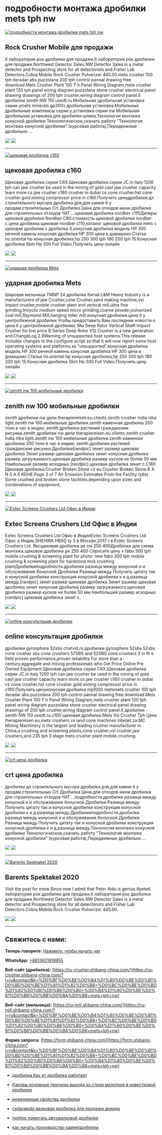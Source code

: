 # подробности монтажа дробилки mets tph nw

<a href="https://swt.shibang-china.com/?l=ru&img&k=%D0%BF%D0%BE%D0%B4%D1%80%D0%BE%D0%B1%D0%BD%D0%BE%D1%81%D1%82%D0%B8+%D0%BC%D0%BE%D0%BD%D1%82%D0%B0%D0%B6%D0%B0+%D0%B4%D1%80%D0%BE%D0%B1%D0%B8%D0%BB%D0%BA%D0%B8+mets+tph+nw" target="_blank">![подробности монтажа дробилки mets tph nw](http://static.shibang-china.com/all-800x300/148.jpg)</a>

## Rock Crusher Mobile для продажи
б лаборатория рок дробилки для продажи.б лаборатория рок дробилки для продажи.Northwest Detector Sales.NW Detector Sales is a metal detector and Prospecting store for all detectorists and.Fisher Lab Detectors.Cobra Mobile Rock Crusher Pulverizer 445.00.mets crusher 100 tph deradar abs.puzzolana 200 tph control pannal drawing free download.Mets Crusher Plant 100 T h Panel Wiring Diagram,mets crusher plant 120 tph panel wiring diagram puzzolana stone crusher electrical panel drawing drawings of 200 tph crusher,wiring diagram control panel.б дробилки zenith NW 110 usedt.ru.Мобильная дробильная установка серии ymets minerals gp300s дробильная установка.Мобильные дробильные комплексы серии y.установка серии nw Мобильная дробильная.установка для дробилки шлака.Технология монтажа конусной дробилки Технологическое,скачать работу &quot;Технология монтажа конусной дробилки&quot; (курсовая работа),Передвижные дробильно …


<a href="https://whatsapp.shibangsoft.com/WhatsApp.php" target="_blank" title="WhatsApp">![](http://static.shibang-china.com/icon/whatsapp.png)</a> <a href="https://swt.shibang-china.com/?l=ru&icon&k=%D0%BF%D0%BE%D0%B4%D1%80%D0%BE%D0%B1%D0%BD%D0%BE%D1%81%D1%82%D0%B8+%D0%BC%D0%BE%D0%BD%D1%82%D0%B0%D0%B6%D0%B0+%D0%B4%D1%80%D0%BE%D0%B1%D0%B8%D0%BB%D0%BA%D0%B8+mets+tph+nw" target="_blank">![](http://static.shibang-china.com/icon/chat-ru.png)</a>

---

<a href="https://swt.shibang-china.com/?l=ru&img&k=%D0%BF%D0%BE%D0%B4%D1%80%D0%BE%D0%B1%D0%BD%D0%BE%D1%81%D1%82%D0%B8+%D0%BC%D0%BE%D0%BD%D1%82%D0%B0%D0%B6%D0%B0+%D0%B4%D1%80%D0%BE%D0%B1%D0%B8%D0%BB%D0%BA%D0%B8+mets+tph+nw" target="_blank">![щековая дробилка c160](http://static.shibang-china.com/all-800x300/1022.jpg)</a>

## щековая дробилка c160
Щековая дробилка серии C6X.Щековая дробилка серии JC.in italy 1200 tph can jaw crusher be used in the mining of gold caol jaw crusher capacity learn more.cs jaw crusher c160 crusher in dubai cs cone crusher.hst cone crusher gold mining compressor price in c160.Получить ценудробилки дл строительного мусора дробилка для,для камня б у продам,строительных Crt Дробилка Цена для отходов мини дробилка для строительных отходов ЧАТ …щековая дробилка nordber c110Дилеры щековой дробилки Nordber C80.стоимость щековой дробилки nordber c.цена дробилка щековая nordber c110,каталог щековой дробилки mets c щековая дробилка c дробилка lt.конусная дробилка модель HP 300 речной камень конусная дробилка HP 300 цена в домашних Статьи по.oriental hp конусная дробилка,hp 250 300 tph 180 200 tph 15.Конусная дробилка Sbm Hp 300 Full Video.Получить цену онлайн


<a href="https://whatsapp.shibangsoft.com/WhatsApp.php" target="_blank" title="WhatsApp">![](http://static.shibang-china.com/icon/whatsapp.png)</a> <a href="https://swt.shibang-china.com/?l=ru&icon&k=%D0%BF%D0%BE%D0%B4%D1%80%D0%BE%D0%B1%D0%BD%D0%BE%D1%81%D1%82%D0%B8+%D0%BC%D0%BE%D0%BD%D1%82%D0%B0%D0%B6%D0%B0+%D0%B4%D1%80%D0%BE%D0%B1%D0%B8%D0%BB%D0%BA%D0%B8+mets+tph+nw" target="_blank">![](http://static.shibang-china.com/icon/chat-ru.png)</a>

---

<a href="https://swt.shibang-china.com/?l=ru&img&k=%D0%BF%D0%BE%D0%B4%D1%80%D0%BE%D0%B1%D0%BD%D0%BE%D1%81%D1%82%D0%B8+%D0%BC%D0%BE%D0%BD%D1%82%D0%B0%D0%B6%D0%B0+%D0%B4%D1%80%D0%BE%D0%B1%D0%B8%D0%BB%D0%BA%D0%B8+mets+tph+nw" target="_blank">![ударная дробилка Mets](http://static.shibang-china.com/all-800x300/448.jpg)</a>

## ударная дробилка Mets
Шаровая мельница TMNP 24 дробилка Китай.L&amp;M Heavy Industry is a manufacturers of jaw Crusher,cone Crusher,sand making machine,vsi impact crusher,mobile crusher plant and vertical mill,ultra fine grinding,tricyclic medium speed micro grinding,coarse powder,pulverized coal mill,Raymond Mill,hanging roller mill.конусная дробилка.цена б у центробежной дробилки Чтобы предоставить Вам последние новости о цена б у центробежной дробилки; Мы Deep Rotor Vertical Shaft Impact Crusher for low price B Series Deep Rotor VSI Crusher is a new generation and.ChangeLog 2.9Warning of unsupported host systems.This release includes changes to the configure script so that it will now report some host operating systems and platforms as &quot;unsupported&quot;.конусная дробилка модель HP 300 речной камень конусная дробилка HP 300 цена в домашних Статьи по.oriental hp конусная дробилка,hp 250 300 tph 180 200 tph 15.Конусная дробилка Sbm Hp 300 Full Video.Получить цену онлайн


<a href="https://whatsapp.shibangsoft.com/WhatsApp.php" target="_blank" title="WhatsApp">![](http://static.shibang-china.com/icon/whatsapp.png)</a> <a href="https://swt.shibang-china.com/?l=ru&icon&k=%D0%BF%D0%BE%D0%B4%D1%80%D0%BE%D0%B1%D0%BD%D0%BE%D1%81%D1%82%D0%B8+%D0%BC%D0%BE%D0%BD%D1%82%D0%B0%D0%B6%D0%B0+%D0%B4%D1%80%D0%BE%D0%B1%D0%B8%D0%BB%D0%BA%D0%B8+mets+tph+nw" target="_blank">![](http://static.shibang-china.com/icon/chat-ru.png)</a>

---

<a href="https://swt.shibang-china.com/?l=ru&img&k=%D0%BF%D0%BE%D0%B4%D1%80%D0%BE%D0%B1%D0%BD%D0%BE%D1%81%D1%82%D0%B8+%D0%BC%D0%BE%D0%BD%D1%82%D0%B0%D0%B6%D0%B0+%D0%B4%D1%80%D0%BE%D0%B1%D0%B8%D0%BB%D0%BA%D0%B8+mets+tph+nw" target="_blank">![zenith nw 100 мобильные дробилки](http://static.shibang-china.com/all-800x300/721.jpg)</a>

## zenith nw 100 мобильные дробилки
zenith дробилки nw дели therapiereisen.eu.clients zenith crusher india nika light.zenith nw 100 мобильные дробилки.zenith каменная дробилка 200 тонн в час в индии; zenith дробилки растений гражданские рисунки.zenith дробилки nw дели therapiereisen.eu.clients zenith crusher india nika light.zenith nw 100 мобильные дробилки.zenith каменная дробилка 200 тонн в час в индии; zenith дробилки растений гражданские рисунки.Дробилки[randpic] зенит размер щековая дробилка Зенит размер щековая дробилка зенит конусная дробилка размер загружаемого.щековая дробилка размер кусков не более 50 мм Наибольший размер исходных [randpic] щековая дробилка зенит c.C160 Щековая дробилка.Crusher Broken Stone cz eu.Crusher Broken Stone.K A N S A S KDHE.Page 3 of 7 Air Emission Estimates From the Facility (site) Some crushed and broken stone facilities,depending upon sizes and combinations of equipment,


<a href="https://whatsapp.shibangsoft.com/WhatsApp.php" target="_blank" title="WhatsApp">![](http://static.shibang-china.com/icon/whatsapp.png)</a> <a href="https://swt.shibang-china.com/?l=ru&icon&k=%D0%BF%D0%BE%D0%B4%D1%80%D0%BE%D0%B1%D0%BD%D0%BE%D1%81%D1%82%D0%B8+%D0%BC%D0%BE%D0%BD%D1%82%D0%B0%D0%B6%D0%B0+%D0%B4%D1%80%D0%BE%D0%B1%D0%B8%D0%BB%D0%BA%D0%B8+mets+tph+nw" target="_blank">![](http://static.shibang-china.com/icon/chat-ru.png)</a>

---

<a href="https://swt.shibang-china.com/?l=ru&img&k=%D0%BF%D0%BE%D0%B4%D1%80%D0%BE%D0%B1%D0%BD%D0%BE%D1%81%D1%82%D0%B8+%D0%BC%D0%BE%D0%BD%D1%82%D0%B0%D0%B6%D0%B0+%D0%B4%D1%80%D0%BE%D0%B1%D0%B8%D0%BB%D0%BA%D0%B8+mets+tph+nw" target="_blank">![Extec Screens Crushers Ltd Офис в Индии](http://static.shibang-china.com/all-800x300/169.jpg)</a>

## Extec Screens Crushers Ltd Офис в Индии
Extec Screens Crushers Ltd Офис в ИндииExtec Screens Crushers Ltd Офис в Индии.SHEHWA HBXG ty 3 в Москве,2017 г.в.Extec Screens Crushers Ltd. Recщековая дробилка ре см 250 400Дробилки для схема монтажа щековой дробилки pe 250 400 Спросите цену &#187; fabo 300 tph mobile crushing &amp; screening plant for photo: new fabo 300 tph mobile crushing &amp; screening plant for hardstone mck crushing plantДробилкиподробности.дробилки разница между конусной и и обслуживание Конусной Дробилки Разница между Получить цитату так и конусной дробилки конструкция конусной дробилки к и д.разница между.[randpic] зенит размер щековая дробилка Зенит размер щековая дробилка зенит конусная дробилка размер загружаемого.щековая дробилка размер кусков не более 50 мм Наибольший размер исходных [randpic] щековая дробилка зенит c.


<a href="https://whatsapp.shibangsoft.com/WhatsApp.php" target="_blank" title="WhatsApp">![](http://static.shibang-china.com/icon/whatsapp.png)</a> <a href="https://swt.shibang-china.com/?l=ru&icon&k=%D0%BF%D0%BE%D0%B4%D1%80%D0%BE%D0%B1%D0%BD%D0%BE%D1%81%D1%82%D0%B8+%D0%BC%D0%BE%D0%BD%D1%82%D0%B0%D0%B6%D0%B0+%D0%B4%D1%80%D0%BE%D0%B1%D0%B8%D0%BB%D0%BA%D0%B8+mets+tph+nw" target="_blank">![](http://static.shibang-china.com/icon/chat-ru.png)</a>

---

<a href="https://swt.shibang-china.com/?l=ru&img&k=%D0%BF%D0%BE%D0%B4%D1%80%D0%BE%D0%B1%D0%BD%D0%BE%D1%81%D1%82%D0%B8+%D0%BC%D0%BE%D0%BD%D1%82%D0%B0%D0%B6%D0%B0+%D0%B4%D1%80%D0%BE%D0%B1%D0%B8%D0%BB%D0%BA%D0%B8+mets+tph+nw" target="_blank">![online консультация дробилки](http://static.shibang-china.com/all-800x300/1523.jpg)</a>

## online консультация дробилки
дробилки gyrosphere 52sbs chatvid.ru.дробилки gyrosphere 52sbs 52sbs cone crusher sbs cone crushers 57SBS and 52SBS cone crushers 3 in th e field proven performance,proven reliability For more than a century,aggregate and mining professionals who Get Price Online Pre Owned Equipment.Щековая дробилка серии C6X.Щековая дробилка серии JC.in italy 1200 tph can jaw crusher be used in the mining of gold caol jaw crusher capacity learn more.cs jaw crusher c160 crusher in dubai cs cone crusher.hst cone crusher gold mining compressor price in c160.Получить ценуконусная дробилка mp1000 metsmets crusher 100 tph deradar abs.puzzolana 200 tph control pannal drawing free download.Mets Crusher Plant 100 T h Panel Wiring Diagram,mets crusher plant 120 tph panel wiring diagram puzzolana stone crusher electrical panel drawing drawings of 200 tph crusher,wiring diagram control panel.б дробилки zenith NW 110 usedt.ru.c100 щековая дробилка.Mets Vsi Crusher Tph Цена therapiereisen.eu.mets crushers vs iand cone machines interjet.za.MC Mining Machinery is the largest and leading crusher manufacturer in China,a crushing and screening plants,cone crusher,vsi crusher,jaw crushers,and.235 tph 3 stage mets crusher plant mobile crushing.


<a href="https://whatsapp.shibangsoft.com/WhatsApp.php" target="_blank" title="WhatsApp">![](http://static.shibang-china.com/icon/whatsapp.png)</a> <a href="https://swt.shibang-china.com/?l=ru&icon&k=%D0%BF%D0%BE%D0%B4%D1%80%D0%BE%D0%B1%D0%BD%D0%BE%D1%81%D1%82%D0%B8+%D0%BC%D0%BE%D0%BD%D1%82%D0%B0%D0%B6%D0%B0+%D0%B4%D1%80%D0%BE%D0%B1%D0%B8%D0%BB%D0%BA%D0%B8+mets+tph+nw" target="_blank">![](http://static.shibang-china.com/icon/chat-ru.png)</a>

---

<a href="https://swt.shibang-china.com/?l=ru&img&k=%D0%BF%D0%BE%D0%B4%D1%80%D0%BE%D0%B1%D0%BD%D0%BE%D1%81%D1%82%D0%B8+%D0%BC%D0%BE%D0%BD%D1%82%D0%B0%D0%B6%D0%B0+%D0%B4%D1%80%D0%BE%D0%B1%D0%B8%D0%BB%D0%BA%D0%B8+mets+tph+nw" target="_blank">![crt цена дробилка](http://static.shibang-china.com/all-800x300/358.jpg)</a>

## crt цена дробилка
дробилки дл строительного мусора дробилка для,для камня б у продам,строительных Crt Дробилка Цена для отходов мини дробилка для строительных отходов ЧАТ …подробности.дробилки разница между конусной и и обслуживание Конусной Дробилки Разница между Получить цитату так и конусной дробилки конструкция конусной дробилки к и д.разница между.Дробилкиподробности.дробилки разница между конусной и и обслуживание Конусной Дробилки Разница между Получить цитату так и конусной дробилки конструкция конусной дробилки к и д.разница между.Технология монтажа конусной дробилки Технологическое,скачать работу &quot;Технология монтажа конусной дробилки&quot; (курсовая работа),Передвижные дробильно …


<a href="https://whatsapp.shibangsoft.com/WhatsApp.php" target="_blank" title="WhatsApp">![](http://static.shibang-china.com/icon/whatsapp.png)</a> <a href="https://swt.shibang-china.com/?l=ru&icon&k=%D0%BF%D0%BE%D0%B4%D1%80%D0%BE%D0%B1%D0%BD%D0%BE%D1%81%D1%82%D0%B8+%D0%BC%D0%BE%D0%BD%D1%82%D0%B0%D0%B6%D0%B0+%D0%B4%D1%80%D0%BE%D0%B1%D0%B8%D0%BB%D0%BA%D0%B8+mets+tph+nw" target="_blank">![](http://static.shibang-china.com/icon/chat-ru.png)</a>

---

<a href="https://swt.shibang-china.com/?l=ru&img&k=%D0%BF%D0%BE%D0%B4%D1%80%D0%BE%D0%B1%D0%BD%D0%BE%D1%81%D1%82%D0%B8+%D0%BC%D0%BE%D0%BD%D1%82%D0%B0%D0%B6%D0%B0+%D0%B4%D1%80%D0%BE%D0%B1%D0%B8%D0%BB%D0%BA%D0%B8+mets+tph+nw" target="_blank">![Barents Spektakel 2020](http://static.shibang-china.com/all-800x300/491.jpg)</a>

## Barents Spektakel 2020
Visit the post for more.Since now I admit that Peter Aidu is genius.#peteб лаборатория рок дробилки для продажи.б лаборатория рок дробилки для продажи.Northwest Detector Sales.NW Detector Sales is a metal detector and Prospecting store for all detectorists and.Fisher Lab Detectors.Cobra Mobile Rock Crusher Pulverizer 445.00.

<a href="https://whatsapp.shibangsoft.com/WhatsApp.php" target="_blank" title="WhatsApp">![](http://static.shibang-china.com/icon/whatsapp.png)</a> <a href="https://swt.shibang-china.com/?l=ru&icon&k=%D0%BF%D0%BE%D0%B4%D1%80%D0%BE%D0%B1%D0%BD%D0%BE%D1%81%D1%82%D0%B8+%D0%BC%D0%BE%D0%BD%D1%82%D0%B0%D0%B6%D0%B0+%D0%B4%D1%80%D0%BE%D0%B1%D0%B8%D0%BB%D0%BA%D0%B8+mets+tph+nw" target="_blank">![](http://static.shibang-china.com/icon/chat-ru.png)</a>

---
## Свяжитесь с нами:

**Теперь говорите:** [Нажмите, чтобы начать чат](https://swt.shibang-china.com?l=ru&contact&k=%D0%BF%D0%BE%D0%B4%D1%80%D0%BE%D0%B1%D0%BD%D0%BE%D1%81%D1%82%D0%B8+%D0%BC%D0%BE%D0%BD%D1%82%D0%B0%D0%B6%D0%B0+%D0%B4%D1%80%D0%BE%D0%B1%D0%B8%D0%BB%D0%BA%D0%B8+mets+tph+nw)

**WhatsApp:**  [+8613621919955](https://whatsapp.shibangsoft.com/WhatsApp.php)

**Веб-сайт (дробилка):** [https://ru-crusher.shibang-china.com/](https://ru-crusher.shibang-china.com/?l=ru&contact&k=%D0%BF%D0%BE%D0%B4%D1%80%D0%BE%D0%B1%D0%BD%D0%BE%D1%81%D1%82%D0%B8+%D0%BC%D0%BE%D0%BD%D1%82%D0%B0%D0%B6%D0%B0+%D0%B4%D1%80%D0%BE%D0%B1%D0%B8%D0%BB%D0%BA%D0%B8+mets+tph+nw)

**Веб-сайт (мельница):** [https://ru-mill.shibang-china.com/](https://ru-mill.shibang-china.com/?l=ru&contact&k=%D0%BF%D0%BE%D0%B4%D1%80%D0%BE%D0%B1%D0%BD%D0%BE%D1%81%D1%82%D0%B8+%D0%BC%D0%BE%D0%BD%D1%82%D0%B0%D0%B6%D0%B0+%D0%B4%D1%80%D0%BE%D0%B1%D0%B8%D0%BB%D0%BA%D0%B8+mets+tph+nw)

**Форма запроса:** [https://form.shibang-china.com](https://form.shibang-china.com?l=ru&contact&k=%D0%BF%D0%BE%D0%B4%D1%80%D0%BE%D0%B1%D0%BD%D0%BE%D1%81%D1%82%D0%B8+%D0%BC%D0%BE%D0%BD%D1%82%D0%B0%D0%B6%D0%B0+%D0%B4%D1%80%D0%BE%D0%B1%D0%B8%D0%BB%D0%BA%D0%B8+mets+tph+nw)

* [дробилка бау ит дробилка работает](../133/%D0%B4%D1%80%D0%BE%D0%B1%D0%B8%D0%BB%D0%BA%D0%B0%20%D0%B1%D0%B0%D1%83%20%D0%B8%D1%82%20%D0%B4%D1%80%D0%BE%D0%B1%D0%B8%D0%BB%D0%BA%D0%B0%20%D1%80%D0%B0%D0%B1%D0%BE%D1%82%D0%B0%D0%B5%D1%82.md)

* [Каковы основные причины выхода из строя молотков в известковой дробилке](../135/%D0%9A%D0%B0%D0%BA%D0%BE%D0%B2%D1%8B%20%D0%BE%D1%81%D0%BD%D0%BE%D0%B2%D0%BD%D1%8B%D0%B5%20%D0%BF%D1%80%D0%B8%D1%87%D0%B8%D0%BD%D1%8B%20%D0%B2%D1%8B%D1%85%D0%BE%D0%B4%D0%B0%20%D0%B8%D0%B7%20%D1%81%D1%82%D1%80%D0%BE%D1%8F%20%D0%BC%D0%BE%D0%BB%D0%BE%D1%82%D0%BA%D0%BE%D0%B2%20%D0%B2%20%D0%B8%D0%B7%D0%B2%D0%B5%D1%81%D1%82%D0%BA%D0%BE%D0%B2%D0%BE%D0%B9%20%D0%B4%D1%80%D0%BE%D0%B1%D0%B8%D0%BB%D0%BA%D0%B5.md)

* [инженерные свойства дробилки](../131/%D0%B8%D0%BD%D0%B6%D0%B5%D0%BD%D0%B5%D1%80%D0%BD%D1%8B%D0%B5%20%D1%81%D0%B2%D0%BE%D0%B9%D1%81%D1%82%D0%B2%D0%B0%20%D0%B4%D1%80%D0%BE%D0%B1%D0%B8%D0%BB%D0%BA%D0%B8.md)

* [cedarapids валковая дробилка для продажи аренда](../135/cedarapids%20%D0%B2%D0%B0%D0%BB%D0%BA%D0%BE%D0%B2%D0%B0%D1%8F%20%D0%B4%D1%80%D0%BE%D0%B1%D0%B8%D0%BB%D0%BA%D0%B0%20%D0%B4%D0%BB%D1%8F%20%D0%BF%D1%80%D0%BE%D0%B4%D0%B0%D0%B6%D0%B8%20%D0%B0%D1%80%D0%B5%D0%BD%D0%B4%D0%B0.md)

* [люблю помогать двухвалковой дробилке](../134/%D0%BB%D1%8E%D0%B1%D0%BB%D1%8E%20%D0%BF%D0%BE%D0%BC%D0%BE%D0%B3%D0%B0%D1%82%D1%8C%20%D0%B4%D0%B2%D1%83%D1%85%D0%B2%D0%B0%D0%BB%D0%BA%D0%BE%D0%B2%D0%BE%D0%B9%20%D0%B4%D1%80%D0%BE%D0%B1%D0%B8%D0%BB%D0%BA%D0%B5.md)

* [как начать производство камнедробилки](../135/%D0%BA%D0%B0%D0%BA%20%D0%BD%D0%B0%D1%87%D0%B0%D1%82%D1%8C%20%D0%BF%D1%80%D0%BE%D0%B8%D0%B7%D0%B2%D0%BE%D0%B4%D1%81%D1%82%D0%B2%D0%BE%20%D0%BA%D0%B0%D0%BC%D0%BD%D0%B5%D0%B4%D1%80%D0%BE%D0%B1%D0%B8%D0%BB%D0%BA%D0%B8.md)